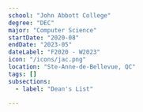 ```yaml
---
school: "John Abbott College"
degree: "DEC"
major: "Computer Science"
startDate: "2020-08"
endDate: "2023-05"
dateLabel: "F2020 - W2023"
icon: "/icons/jac.png"
location: "Ste-Anne-de-Bellevue, QC"
tags: []
subsections:
  - label: "Dean's List"

---
```


